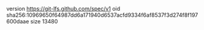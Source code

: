 version https://git-lfs.github.com/spec/v1
oid sha256:10969650f64987dd6a171940d6537acfd9334f6af8537f3d274f8f197600daae
size 13480
